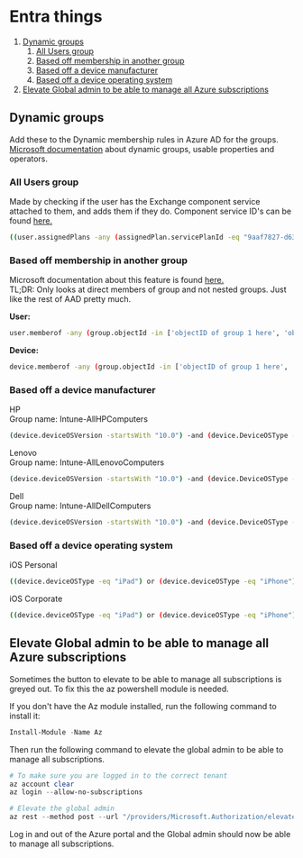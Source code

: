 # Entra things

1. [Dynamic groups](#dynamic-groups)
   1. [All Users group](#all-users-group)
   2. [Based off membership in another group](#based-off-membership-in-another-group)
   3. [Based off a device manufacturer](#based-off-a-device-manufacturer)
   4. [Based off a device operating system](#based-off-a-device-operating-system)
2. [Elevate Global admin to be able to manage all Azure subscriptions](#elevate-global-admin-to-be-able-to-manage-all-azure-subscriptions)

## Dynamic groups

Add these to the Dynamic membership rules in Azure AD for the groups.  
[Microsoft documentation](https://learn.microsoft.com/en-us/entra/identity/users/groups-dynamic-membership) about dynamic groups, usable properties and operators.

### All Users group

Made by checking if the user has the Exchange component service attached to them, and adds them if they do. Component service ID's can be found [here.](/Good-links.md#m365)

```bash
((user.assignedPlans -any (assignedPlan.servicePlanId -eq "9aaf7827-d63c-4b61-89c3-182f06f82e5c" -and assignedPlan.capabilityStatus -eq "Enabled")) or (user.assignedPlans -any (assignedPlan.servicePlanId -eq "efb87545-963c-4e0d-99df-69c6916d9eb0" -and assignedPlan.capabilityStatus -eq "Enabled")) or (user.assignedPlans -any (assignedPlan.servicePlanId -eq "4a82b400-a79f-41a4-b4e2-e94f5787b113" -and assignedPlan.capabilityStatus -eq "Enabled"))) and (user.accountEnabled -eq true)
```

### Based off membership in another group

Microsoft documentation about this feature is found [here.](https://learn.microsoft.com/en-us/entra/identity/users/groups-dynamic-rule-member-of)  
TL;DR: Only looks at direct members of group and not nested groups. Just like the rest of AAD pretty much.

**User:**

```bash
user.memberof -any (group.objectId -in ['objectID of group 1 here', 'objectID of group 2 here'])
```

**Device:**

```bash
device.memberof -any (group.objectId -in ['objectID of group 1 here', 'objectID of group 2 here'])
```

### Based off a device manufacturer

HP  
Group name: Intune-AllHPComputers

```bash
(device.deviceOSVersion -startsWith "10.0") -and (device.DeviceOSType -startsWith "Windows") -and (device.managementType -eq "MDM") -and (device.deviceManufacturer -contains "HP")
```

Lenovo  
Group name: Intune-AllLenovoComputers

```bash
(device.deviceOSVersion -startsWith "10.0") -and (device.DeviceOSType -startsWith "Windows") -and (device.managementType -eq "MDM") -and (device.deviceManufacturer -contains "Lenovo")
```

Dell  
Group name: Intune-AllDellComputers

```bash
(device.deviceOSVersion -startsWith "10.0") -and (device.DeviceOSType -startsWith "Windows") -and (device.managementType -eq "MDM") -and (device.deviceManufacturer -contains "Dell")
```

### Based off a device operating system

iOS Personal

```bash
((device.deviceOSType -eq "iPad") or (device.deviceOSType -eq "iPhone")) -and (device.deviceOwnership -eq "Personal")
```

iOS Corporate

```bash
((device.deviceOSType -eq "iPad") or (device.deviceOSType -eq "iPhone")) -and (device.deviceOwnership -eq "Company")
```

## Elevate Global admin to be able to manage all Azure subscriptions

Sometimes the button to elevate to be able to manage all subscriptions is greyed out. To fix this the az powershell module is needed.

If you don't have the Az module installed, run the following command to install it:

```powershell
Install-Module -Name Az
```

Then run the following command to elevate the global admin to be able to manage all subscriptions.

```powershell
# To make sure you are logged in to the correct tenant
az account clear
az login --allow-no-subscriptions

# Elevate the global admin
az rest --method post --url "/providers/Microsoft.Authorization/elevateAccess?api-version=2016-07-01"
```

Log in and out of the Azure portal and the Global admin should now be able to manage all subscriptions.
